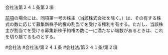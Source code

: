 会社法第２４１条第２項

[前項](会社法＿＿＿＿第２４１条第１項)の場合には、同項第一号の株主（当該株式会社を除く。）は、その有する株式の数に応じて募集新株予約権の割当てを受ける権利を有する。ただし、当該株主が割当てを受ける募集新株予約権の数に一に満たない端数があるときは、これを切り捨てるものとする。

#会社法
#会社法/第２４１条
#会社法/第２４１条/第２項
